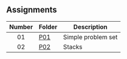 ## Assignments

| Number | Folder | Description |
| :----: | ------ | ----------- |
|  01    |   [P01](https://github.com/Micah-Lyn/4883-Programming_Techniques-Scotland/tree/master/Assignments/P01)    | Simple problem set            |
|  02    |   [P02](https://github.com/Micah-Lyn/4883-Programming_Techniques-Scotland/tree/master/Assignments/P02)    | Stacks           |
